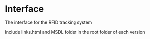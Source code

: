 # Interface
The interface for the RFID tracking system

Include links.html and MSDL folder in the root folder of each version
